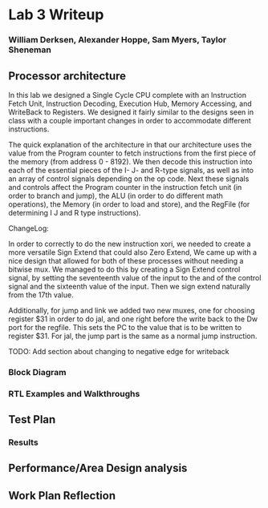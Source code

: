 # Lab 3 Writeup
### William Derksen, Alexander Hoppe, Sam Myers, Taylor Sheneman

## Processor architecture

In this lab we designed a Single Cycle CPU complete with an Instruction Fetch Unit, Instruction Decoding, Execution Hub, Memory Accessing, and WriteBack to Registers.  We designed it fairly similar to the designs seen in class with a couple important changes in order to accommodate different instructions.

The quick explanation of the architecture in that our architecture uses the value from the Program counter to fetch instructions from the first piece of the memory (from address 0 - 8192).  We then decode this instruction into each of the essential pieces of the I- J- and R-type signals, as well as into an array of control signals depending on the op code.  Next these signals and controls affect the Program counter in the instruction fetch unit (in order to branch and jump), the ALU (in order to do different math operations), the Memory (in order to load and store), and the RegFile (for determining I J and R type instructions).

ChangeLog:

In order to correctly to do the new instruction xori, we needed to create a more versatile Sign Extend that could also Zero Extend,  We came up with a nice design that allowed for both of these processes without needing a bitwise mux.  We managed to do this by creating a Sign Extend control signal, by setting the seventeenth value of the input to the and of the control signal and the sixteenth value of the input.  Then we sign extend naturally from the 17th value.

Additionally, for jump and link we added two new muxes, one for choosing register $31 in order to do jal, and one right before the write back to the Dw port for the regfile.  This sets the PC to the value that is to be written to register $31.  For jal, the jump part is the same as a normal jump instruction.

TODO: Add section about changing to negative edge for writeback


### Block Diagram


### RTL Examples and Walkthroughs



## Test Plan

### Results


## Performance/Area Design analysis



## Work Plan Reflection
